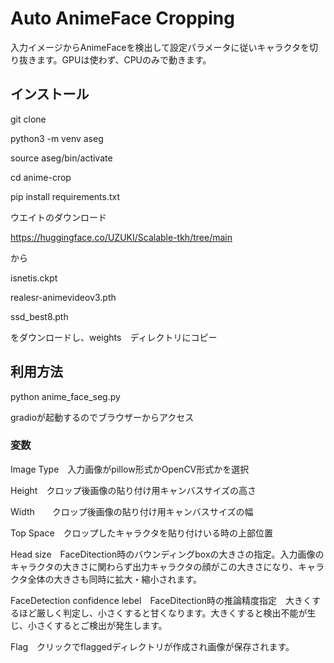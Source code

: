 # Auto AnimeFace Cropping

入力イメージからAnimeFaceを検出して設定パラメータに従いキャラクタを切り抜きます。GPUは使わず、CPUのみで動きます。

## インストール

git clone 

python3 -m venv aseg

source aseg/bin/activate

cd anime-crop

pip install requirements.txt

ウエイトのダウンロード

https://huggingface.co/UZUKI/Scalable-tkh/tree/main

から

isnetis.ckpt

realesr-animevideov3.pth

ssd_best8.pth

をダウンロードし、weights　ディレクトリにコピー

## 利用方法

python anime_face_seg.py

gradioが起動するのでブラウザーからアクセス

### 変数

Image Type　入力画像がpillow形式かOpenCV形式かを選択

Height　クロップ後画像の貼り付け用キャンバスサイズの高さ

Width　　クロップ後画像の貼り付け用キャンバスサイズの幅

Top Space　クロップしたキャラクタを貼り付けいる時の上部位置

Head size　FaceDitection時のバウンディングboxの大きさの指定。入力画像のキャラクタの大きさに関わらず出力キャラクタの顔がこの大きさになり、キャラクタ全体の大きさも同時に拡大・縮小されます。

FaceDetection confidence lebel　FaceDitection時の推論精度指定　大きくするほど厳しく判定し、小さくすると甘くなります。大きくすると検出不能が生じ、小さくするとご検出が発生します。


Flag　クリックでflaggedディレクトリが作成され画像が保存されます。


